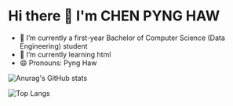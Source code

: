 # Hi there 👋 I'm CHEN PYNG HAW

- 🔭 I’m currently a first-year Bachelor of Computer Science (Data Engineering) student
- 🌱 I’m currently learning html
- 😄 Pronouns: Pyng Haw

![Anurag's GitHub stats](https://github-readme-stats.vercel.app/api?username=pynghaw&show_icons=true)

![Top Langs](https://github-readme-stats.vercel.app/api/top-langs/?username=pynghaw&hide_progress=true)



